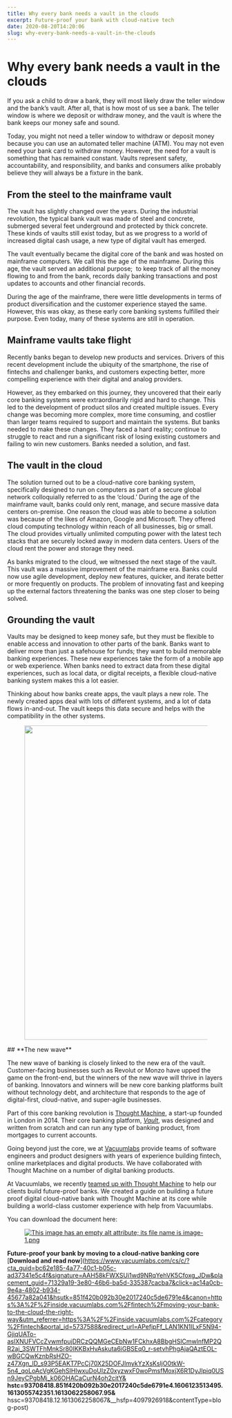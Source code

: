 ```yaml
---
title: Why every bank needs a vault in the clouds
excerpt: Future-proof your bank with cloud-native tech
date: 2020-08-20T14:20:06
slug: why-every-bank-needs-a-vault-in-the-clouds
---
```


# Why every bank needs a vault in the clouds

If you ask a child to draw a bank, they will most likely draw the teller window and the bank’s vault. After all, that is how most of us see a bank. The teller window is where we deposit or withdraw money, and the vault is where the bank keeps our money safe and sound.&nbsp;

Today, you might not need a teller window to withdraw or deposit money because you can use an automated teller machine (ATM). You may not even need your bank card to withdraw money. However, the need for a vault is something that has remained constant. Vaults represent safety, accountability, and responsibility, and banks and consumers alike probably believe they will always be a fixture in the bank.&nbsp;

## **From the steel to the mainframe vault**

The vault has slightly changed over the years. During the industrial revolution, the typical bank vault was made of steel and concrete, submerged several feet underground and protected by thick concrete. These kinds of vaults still exist today, but as we progress to a world of increased digital cash usage, a new type of digital vault has emerged.

The vault eventually became the digital core of the bank and was hosted on mainframe computers. We call this the age of the mainframe. During this age, the vault served an additional purpose;&nbsp; to keep track of all the money flowing to and from the bank, records daily banking transactions and post updates to accounts and other financial records.&nbsp;

During the age of the mainframe, there were little developments in terms of product diversification and the customer experience stayed the same. However, this was okay, as these early core banking systems fulfilled their purpose. Even today, many of these systems are still in operation.&nbsp;

## **Mainframe vaults take flight**

Recently banks began to develop new products and services. Drivers of this recent development include the ubiquity of the smartphone, the rise of fintechs and challenger banks, and customers expecting better, more compelling experience with their digital and analog providers.&nbsp;

However, as they embarked on this journey, they uncovered that their early core banking systems were extraordinarily rigid and hard to change. This led to the development of product silos and created multiple issues. Every change was becoming more complex, more time consuming, and costlier than larger teams required to support and maintain the systems. But banks needed to make these changes. They faced a hard reality; continue to struggle to react and run a significant risk of losing existing customers and failing to win new customers. Banks needed a solution, and fast.&nbsp;

## **The vault in the cloud**

The solution turned out to be a cloud-native core banking system, specifically designed to run on computers as part of a secure global network colloquially referred to as the ‘cloud.’ During the age of the mainframe vault, banks could only rent, manage, and secure massive data centers on-premise. One reason the cloud was able to become a solution was because of the likes of Amazon, Google and Microsoft. They offered cloud computing technology within reach of all businesses, big or small. The cloud provides virtually unlimited computing power with the latest tech stacks that are securely locked away in modern data centers. Users of the cloud rent the power and storage they need.&nbsp;

As banks migrated to the cloud, we witnessed the next stage of the vault. This vault was a massive improvement of the mainframe era. Banks could now use agile development, deploy new features, quicker, and iterate better or more frequently on products. The problem of innovating fast and keeping up the external factors threatening the banks was one step closer to being solved.&nbsp;

## **Grounding the vault**

Vaults may be designed to keep money safe, but they must be flexible to enable access and innovation to other parts of the bank. Banks want to deliver more than just a safehouse for funds; they want to build memorable banking experiences. These new experiences take the form of a mobile app or web experience. When banks need to extract data from these digital experiences, such as local data, or digital receipts, a flexible cloud-native banking system makes this a lot easier.&nbsp;

Thinking about how banks create apps, the vault plays a new role. The newly created apps deal with lots of different systems, and a lot of data flows in-and-out. The vault keeps this data secure and helps with the compatibility in the other systems.&nbsp;

<figure class="wp-block-image size-large"><img loading="lazy" width="1618" height="728" src="https://vacuumlabs.com/wp-content/uploads/2020/08/blogpost-cover-1-1.png" alt="" class="wp-image-2438" srcset="https://vacuumlabs.com/wp-content/uploads/2020/08/blogpost-cover-1-1.png 1618w, https://vacuumlabs.com/wp-content/uploads/2020/08/blogpost-cover-1-1-300x135.png 300w, https://vacuumlabs.com/wp-content/uploads/2020/08/blogpost-cover-1-1-1024x461.png 1024w, https://vacuumlabs.com/wp-content/uploads/2020/08/blogpost-cover-1-1-768x346.png 768w, https://vacuumlabs.com/wp-content/uploads/2020/08/blogpost-cover-1-1-1536x691.png 1536w" sizes="(max-width: 1618px) 100vw, 1618px"></figure>
## **The new wave**

The new wave of banking is closely linked to the new era of the vault. Customer-facing businesses such as Revolut or Monzo have upped the game on the front-end, but the winners of the new wave will thrive in layers of banking. Innovators and winners will be new core banking platforms built without technology debt, and architecture that responds to the age of digital-first, cloud-native, and super-agile businesses.

Part of this core banking revolution is [Thought Machine](https://www.thoughtmachine.net/), a start-up founded in London in 2014. Their core banking platform, [_Vault_](https://thoughtmachine.net/vault), was designed and written from scratch and can run any type of banking product, from mortgages to current accounts.

Going beyond just the core, we at [Vacuumlabs](https://vacuumlabs.com/) provide teams of software engineers and product designers with years of experience building fintech, online marketplaces and digital products. We have collaborated with Thought Machine on a number of digital banking products.&nbsp;

At Vacuumlabs, we recently [teamed up with Thought Machine](https://resources.vacuumlabs.com/thought-machine-paper) to help our clients build future-proof banks. We created a guide on building a future proof digital cloud-native bank with Thought Machine at its core while building a world-class customer experience with help from Vacuumlabs.

You can download the document here:

<figure class="alignleft is-resized"><a href="https://resources.vacuumlabs.com/thought-machine-paper"><img loading="lazy" src="https://vacuumlabs.com/wp-content/uploads/2021/02/image-1.png" alt="This image has an empty alt attribute; its file name is image-1.png" width="-314" height="-314"></a></figure>

**Future-proof your bank by moving to a cloud-native banking core**  
[**Download and read now**](https://www.vacuumlabs.com/cs/c/?cta_guid=bc62e185-4a77-40c1-b05c-ad37341e5c4f&signature=AAH58kFWXSUi1wd9NRqYehVK5Cfoxg_JDw&placement_guid=71329a19-3e80-46b6-ba5d-335387cacba7&click=ac14a0cb-9e4a-4802-b934-45677a82a041&hsutk=851f420b092b30e2017240c5de6791e4&canon=https%3A%2F%2Finside.vacuumlabs.com%2Ffintech%2Fmoving-your-bank-to-the-cloud-the-right-way&utm_referrer=https%3A%2F%2Finside.vacuumlabs.com%2Fcategory%2Ffintech&portal_id=5737588&redirect_url=APefjpFf_LAN1KN1ILxF5N94-GjiqUATo-aslXNUFVCcZvwmfpujDRCzQQMGeCEbNw1FCkhxA8BbgHSlCmwlnfMP2QR2aj_3SWTFhMnkSr80IKKBxHvAskuta6iGBSEq0_r-setvhPhgAjaQAztEOL-wBGCQwKznbRsHZO-z47Xgn_lD_s93P5EAKT7PcCj70X25DOFJImykYzXsKsljO0tkW-5n4_qoLoAcVgKGehSIHlwxuDoUIzZ0xyzwxF0woPmsfMoxjX6R1DyJIpiq0USn9JeyCPgbMj_k06OHACaCurN4oh2citY& __hstc=93708418.851f420b092b30e2017240c5de6791e4.1606123513495.1613055742351.1613062258067.95&__ hssc=93708418.12.1613062258067&__hsfp=4097926918&contentType=blog-post)

